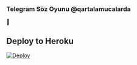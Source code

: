 ### Telegram Söz Oyunu @qartalamucalarda
📝
## Deploy to Heroku

[![Deploy](https://www.herokucdn.com/deploy/button.svg)](https://heroku.com/deploy?template=https://github.com/Kenan20222/LionGame)
